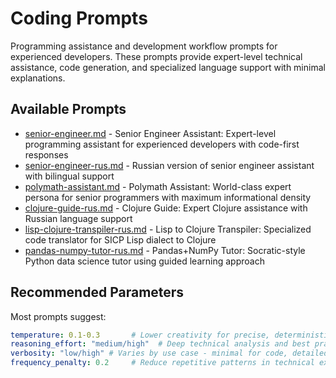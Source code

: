 # Coding Prompts

Programming assistance and development workflow prompts for experienced developers. These prompts provide expert-level technical assistance, code generation, and specialized language support with minimal explanations.

## Available Prompts

- [senior-engineer.md](senior-engineer.md) - Senior Engineer Assistant: Expert-level programming assistant for experienced developers with code-first responses
- [senior-engineer-rus.md](senior-engineer-rus.md) - Russian version of senior engineer assistant with bilingual support
- [polymath-assistant.md](polymath-assistant.md) - Polymath Assistant: World-class expert persona for senior programmers with maximum informational density
- [clojure-guide-rus.md](clojure-guide-rus.md) - Clojure Guide: Expert Clojure assistance with Russian language support
- [lisp-clojure-transpiler-rus.md](lisp-clojure-transpiler-rus.md) - Lisp to Clojure Transpiler: Specialized code translator for SICP Lisp dialect to Clojure
- [pandas-numpy-tutor-rus.md](pandas-numpy-tutor-rus.md) - Pandas+NumPy Tutor: Socratic-style Python data science tutor using guided learning approach

## Recommended Parameters

Most prompts suggest:
```yaml
temperature: 0.1-0.3       # Lower creativity for precise, deterministic code generation
reasoning_effort: "medium/high"  # Deep technical analysis and best practices application
verbosity: "low/high" # Varies by use case - minimal for code, detailed for architecture
frequency_penalty: 0.2     # Reduce repetitive patterns in technical explanations
```
